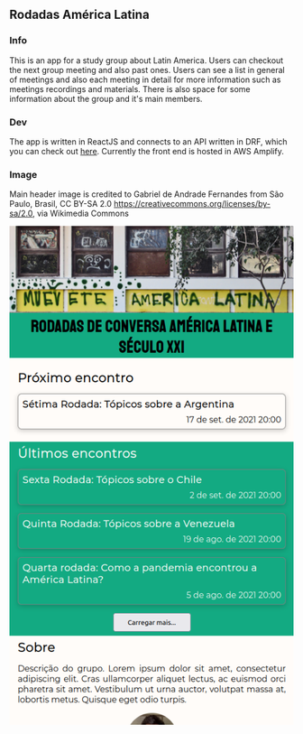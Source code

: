 ## Rodadas América Latina

### Info

This is an app for a study group about Latin America. Users can checkout the next group meeting and also past ones. Users can see a list in general of meetings and also each meeting in detail for more information such as meetings recordings and materials. There is also space for some information about the group and it's main members.

### Dev

The app is written in ReactJS and connects to an API written in DRF, which you can check out [here](https://github.com/araleo/rodadas-api). Currently the front end is hosted in AWS Amplify.

### Image

Main header image is credited to Gabriel de Andrade Fernandes from São Paulo, Brasil, CC BY-SA 2.0 <https://creativecommons.org/licenses/by-sa/2.0>, via Wikimedia Commons


![Tela Principal](/public/rodadas.png)